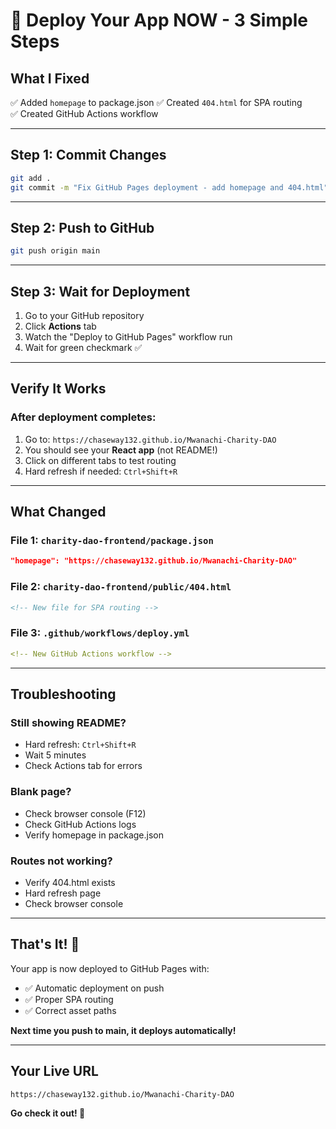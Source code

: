 # 🚀 Deploy Your App NOW - 3 Simple Steps

## What I Fixed

✅ Added `homepage` to package.json
✅ Created `404.html` for SPA routing  
✅ Created GitHub Actions workflow

---

## Step 1: Commit Changes

```bash
git add .
git commit -m "Fix GitHub Pages deployment - add homepage and 404.html"
```

---

## Step 2: Push to GitHub

```bash
git push origin main
```

---

## Step 3: Wait for Deployment

1. Go to your GitHub repository
2. Click **Actions** tab
3. Watch the "Deploy to GitHub Pages" workflow run
4. Wait for green checkmark ✅

---

## Verify It Works

### After deployment completes:

1. Go to: `https://chaseway132.github.io/Mwanachi-Charity-DAO`
2. You should see your **React app** (not README!)
3. Click on different tabs to test routing
4. Hard refresh if needed: `Ctrl+Shift+R`

---

## What Changed

### File 1: `charity-dao-frontend/package.json`
```json
"homepage": "https://chaseway132.github.io/Mwanachi-Charity-DAO"
```

### File 2: `charity-dao-frontend/public/404.html`
```html
<!-- New file for SPA routing -->
```

### File 3: `.github/workflows/deploy.yml`
```yaml
<!-- New GitHub Actions workflow -->
```

---

## Troubleshooting

### Still showing README?
- Hard refresh: `Ctrl+Shift+R`
- Wait 5 minutes
- Check Actions tab for errors

### Blank page?
- Check browser console (F12)
- Check GitHub Actions logs
- Verify homepage in package.json

### Routes not working?
- Verify 404.html exists
- Hard refresh page
- Check browser console

---

## That's It! 🎉

Your app is now deployed to GitHub Pages with:
- ✅ Automatic deployment on push
- ✅ Proper SPA routing
- ✅ Correct asset paths

**Next time you push to main, it deploys automatically!**

---

## Your Live URL

```
https://chaseway132.github.io/Mwanachi-Charity-DAO
```

**Go check it out! 🚀**

